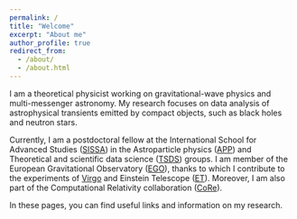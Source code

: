 ```yaml
---
permalink: /
title: "Welcome"
excerpt: "About me"
author_profile: true
redirect_from:
  - /about/
  - /about.html
---
```


I am a theoretical physicist working on gravitational-wave physics and multi-messenger astronomy.
My research focuses on data analysis of astrophysical transients emitted by compact objects,
such as black holes and neutron stars.

Currently, I am a postdoctoral fellow at the International School for Advanced Studies ([SISSA](https://www.sissa.it/))
in the Astroparticle physics ([APP](https://www.sissa.it/app/))
and Theoretical and scientific data science ([TSDS](https://datascience.sissa.it/)) groups.
I am member of the European Gravitational Observatory ([EGO](https://www.ego-gw.it/)),
thanks to which I contribute to the experiments of [Virgo](https://www.virgo-gw.eu/)
and Einstein Telescope ([ET](https://www.et-gw.eu/)).
Moreover, I am also part of the Computational Relativity collaboration ([CoRe](http://www.computational-relativity.org/)).

In these pages, you can find useful links and information on my research.
